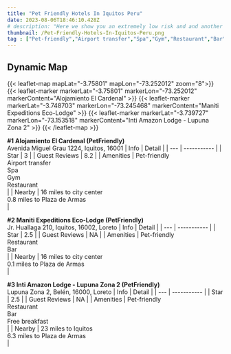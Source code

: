 ```yaml
---
title: "Pet Friendly Hotels In Iquitos Peru"
date: 2023-08-06T18:46:10.428Z
# description: "Here we show you an extremely low risk and and another medium risk approach to earn passive income "
thumbnail: /Pet-Friendly-Hotels-In-Iquitos-Peru.png
tag : ["Pet-friendly","Airport transfer","Spa","Gym","Restaurant","Bar","Free breakfast"]
---
```


## Dynamic Map
{{< leaflet-map  mapLat="-3.75801" mapLon="-73.252012" zoom="8">}}
    {{< leaflet-marker markerLat="-3.75801" markerLon="-73.252012" markerContent="Alojamiento El Cardenal" >}}
    {{< leaflet-marker markerLat="-3.748703" markerLon="-73.245468" markerContent="Maniti Expeditions Eco-Lodge" >}}
    {{< leaflet-marker markerLat="-3.739727" markerLon="-73.153518" markerContent="Inti Amazon Lodge - Lupuna Zona 2" >}}
{{< /leaflet-map >}}


**#1 Alojamiento El Cardenal (PetFriendly)**<br>Avenida Miguel Grau 1224, Iquitos, 16001
| Info | Detail |
| --- | ----------- |
| Star | 3 |
| Guest Reviews | 8.2 |
| Amenities | Pet-friendly<br>Airport transfer<br>Spa<br>Gym<br>Restaurant<br> |
| Nearby | 16 miles to city center<br>0.8 miles to Plaza de Armas<br> |

**#2 Maniti Expeditions Eco-Lodge (PetFriendly)**<br>Jr. Huallaga 210, Iquitos, 16002, Loreto
| Info | Detail |
| --- | ----------- |
| Star | 2.5 |
| Guest Reviews | NA |
| Amenities | Pet-friendly<br>Restaurant<br>Bar<br> |
| Nearby | 16 miles to city center<br>0.1 miles to Plaza de Armas<br> |

**#3 Inti Amazon Lodge - Lupuna Zona 2 (PetFriendly)**<br>Lupuna Zona 2, Belén, 16000, Loreto
| Info | Detail |
| --- | ----------- |
| Star | 2.5 |
| Guest Reviews | NA |
| Amenities | Pet-friendly<br>Restaurant<br>Bar<br>Free breakfast<br> |
| Nearby | 23 miles to Iquitos<br>6.3 miles to Plaza de Armas<br> |

